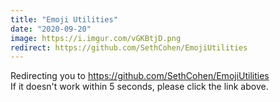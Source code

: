 ```yaml
---
title: "Emoji Utilities"
date: "2020-09-20"
image: https://i.imgur.com/vGKBtjD.png
redirect: https://github.com/SethCohen/EmojiUtilities
---
```


Redirecting you to https://github.com/SethCohen/EmojiUtilities
<br/>
If it doesn't work within 5 seconds, please click the link above.